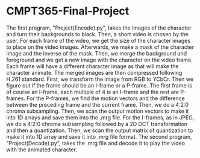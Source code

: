 # CMPT365-Final-Project

The first program, "Project(Encode).py", takes the images of the character and turn their backgrounds to black. Then, a short video is chosen by the user. For each frame of the video, we get the size of the character images to place on the video images. Afterwards, we make a mask of the character image and the inverse of the mask. Then, we merge the background and foreground and we get a new image with the character on the video frame. Each frame will have a different character image as that will make the character animate. The merged images are then compressed following H.261 standard. First, we transform the image from RGB to YCbCr. Then we figure out if the frame should be an I-frame or a P-frame. The first frame is of course an I-frame, each multiple of 4 is an I-frame and the rest are P-frames. For the P-frames, we find the motion vectors and the difference between the preceding frame and the current frame. Then, we do a 4:2:0 chroma subsampling. Then, we scan the output motion vectors to make it into 1D arrays and save them into the .mrg file. For the I-frames, as in JPEG, we do a 4:2:0 chroma subsampling followed by a 2D DCT transformation and then a quantization. Then, we scan the output matrix of quantization to make it into 1D array and save it into .mrg file format. The second program, "Project(Decode).py", takes the .mrg file and decode it to play the video with the animated character.
